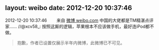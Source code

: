 layout: weibo
date: 2012-12-20 10:37:46
---
<meta name="referrer" content="no-referrer" />

2012-12-20 10:37:46  &nbsp;&nbsp;&nbsp;&nbsp;&nbsp;&nbsp; 来自 <a href="http://weibo.com/" rel="nofollow">微博 weibo.com</a>
中国的大佬都是TM精湛点评家…… //@xcv58_: 按照这厮的逻辑，苹果根本不应该做手机，最好连iPod都不做。
>  抱歉，作者已设置仅展示半年内微博，此微博已不可见。 ​​​
